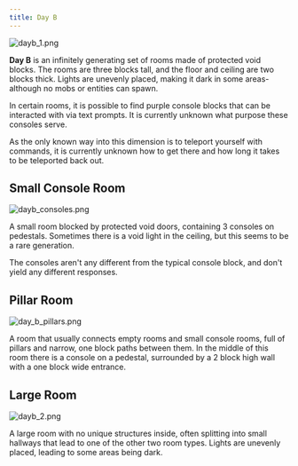 ```yaml
---
title: Day B
---
```


![dayb_1.png](../../../../assets/wiki/Dayb%201.png)

**Day B** is an infinitely generating set of rooms made of protected void
blocks. The rooms are three blocks tall, and the floor and ceiling are two
blocks thick. Lights are unevenly placed, making it dark in some areas- although
no mobs or entities can spawn.

In certain rooms, it is possible to find purple console blocks that can be
interacted with via text prompts. It is currently unknown what purpose these
consoles serve.

As the only known way into this dimension is to teleport yourself with commands,
it is currently unknown how to get there and how long it takes to be teleported
back out.

## Small Console Room

![dayb_consoles.png](../../../../assets/wiki/Dayb%20consoles.png)

A small room blocked by protected void doors, containing 3 consoles on
pedestals. Sometimes there is a void light in the ceiling, but this seems to be
a rare generation.

The consoles aren't any different from the typical console block, and don't
yield any different responses.

## Pillar Room

![day_b_pillars.png](../../../../assets/wiki/Day%20b%20pillars.png)

A room that usually connects empty rooms and small console rooms, full of
pillars and narrow, one block paths between them. In the middle of this room
there is a console on a pedestal, surrounded by a 2 block high wall with a one
block wide entrance.

## Large Room

![dayb_2.png](../../../../assets/wiki/Dayb%202.png)

A large room with no unique structures inside, often splitting into small
hallways that lead to one of the other two room types. Lights are unevenly
placed, leading to some areas being dark.
